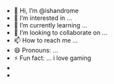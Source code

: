 - 👋 Hi, I’m @ishandrome
- 👀 I’m interested in ...
- 🌱 I’m currently learning ...
- 💞️ I’m looking to collaborate on ...
- 📫 How to reach me ...
- 😄 Pronouns: ...
- ⚡ Fun fact: ... i love gaming 
-  
- <!---
ishandrome/ishandrome is a ✨ special ✨ repository because its `README.md` (this file) appears on your GitHub profile.
You can click the Preview link to take a look at your changes.
--->
